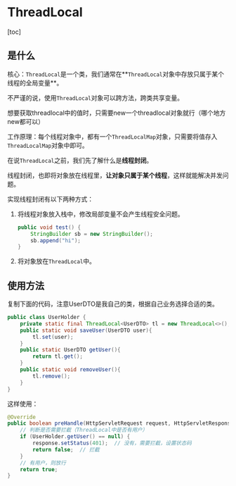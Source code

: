 # ThreadLocal

[toc]



## 是什么

核心：`ThreadLocal`是一个类，我们通常在**`ThreadLocal`对象中存放只属于某个线程的全局变量**。

不严谨的说，使用`ThreadLocal`对象可以跨方法，跨类共享变量。

想要获取threadlocal中的值时，只需要new一个threadlocal对象就行（哪个地方new都可以）

工作原理：每个线程对象中，都有一个`ThreadLocalMap`对象，只需要将值存入`ThreadLocalMap`对象中即可。

在说`ThreadLocal`之前，我们先了解什么是**线程封闭**。

线程封闭，也即将对象放在线程里，**让对象只属于某个线程**，这样就能解决并发问题。

实现线程封闭有以下两种方式：

1. 将线程对象放入栈中，修改局部变量不会产生线程安全问题。

   ```java
   public void test() {
       StringBuilder sb = new StringBuilder();
       sb.append("hi");
   }
   ```

2. 将对象放在`ThreadLocal`中。



## 使用方法

复制下面的代码，注意UserDTO是我自己的类，根据自己业务选择合适的类。

```java
public class UserHolder {
    private static final ThreadLocal<UserDTO> tl = new ThreadLocal<>();
    public static void saveUser(UserDTO user){
        tl.set(user);
    }
    public static UserDTO getUser(){
        return tl.get();
    }
    public static void removeUser(){
        tl.remove();
    }
}
```



这样使用：

```java
@Override
public boolean preHandle(HttpServletRequest request, HttpServletResponse response, Object handler) throws Exception {
    // 判断是否需要拦截（ThreadLocal中是否有用户）
    if (UserHolder.getUser() == null) {
        response.setStatus(401);  // 没有，需要拦截，设置状态码
        return false;  // 拦截
    }
    // 有用户，则放行
    return true;
}
```

